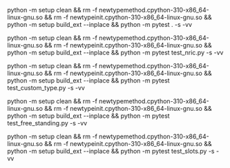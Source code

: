 python -m setup clean && rm -f newtypemethod.cpython-310-x86_64-linux-gnu.so && rm -f newtypeinit.cpython-310-x86_64-linux-gnu.so && python -m setup build_ext --inplace && python -m pytest . -s -vv

python -m setup clean && rm -f newtypemethod.cpython-310-x86_64-linux-gnu.so && rm -f newtypeinit.cpython-310-x86_64-linux-gnu.so && python -m setup build_ext --inplace && python -m pytest test_nric.py -s -vv

python -m setup clean && rm -f newtypemethod.cpython-310-x86_64-linux-gnu.so && rm -f newtypeinit.cpython-310-x86_64-linux-gnu.so && python -m setup build_ext --inplace && python -m pytest test_custom_type.py -s -vv

python -m setup clean && rm -f newtypemethod.cpython-310-x86_64-linux-gnu.so && rm -f newtypeinit.cpython-310-x86_64-linux-gnu.so && python -m setup build_ext --inplace && python -m pytest test_free_standing.py -s -vv

python -m setup clean && rm -f newtypemethod.cpython-310-x86_64-linux-gnu.so && rm -f newtypeinit.cpython-310-x86_64-linux-gnu.so && python -m setup build_ext --inplace && python -m pytest test_slots.py -s -vv